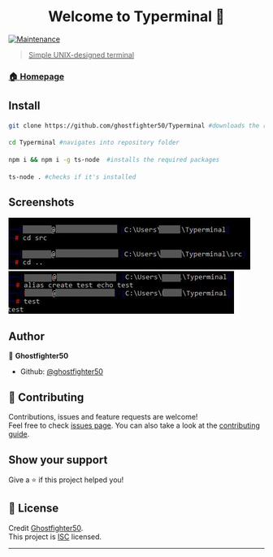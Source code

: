 <h1 align="center">Welcome to Typerminal 👋</h1>
<p>

  <a href="https://github.com/ghostfighter50/Typerminal/graphs/commit-activity" target="_blank">
    <img alt="Maintenance" src="https://img.shields.io/badge/Maintained%3F-no-red.svg" />
 
</p>

> Simple UNIX-designed terminal

### 🏠 [Homepage](https://github.com/ghostfighter50/Typerminal#readme)

## Install

```sh
git clone https://github.com/ghostfighter50/Typerminal #downloads the repository

cd Typerminal #navigates into repository folder

npm i && npm i -g ts-node  #installs the required packages

ts-node . #checks if it's installed
```

## Screenshots

![Screenshot 1](/screenshots/term1(1).jpg?raw=true "Interactive")
![Screenshot 2](/screenshots/term2(1).jpg?raw=true "with aliases")

## Author

👤 **Ghostfighter50**

* Github: [@ghostfighter50](https://github.com/ghostfighter50)

## 🤝 Contributing

Contributions, issues and feature requests are welcome!<br />Feel free to check [issues page](https://github.com/ghostfighter50/Typerminal/issues). You can also take a look at the [contributing guide](https://github.com/ghostfighter50/Nano-Shell/blob/master/CONTRIBUTING.md).

## Show your support

Give a ⭐️ if this project helped you!

## 📝 License

Credit [Ghostfighter50](https://github.com/ghostfighter50).<br />
This project is [ISC](https://github.com/ghostfighter50/Typerminal/blob/master/LICENSE) licensed.

***

